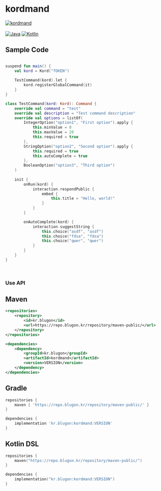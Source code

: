 # kordmand

[![kordmand](https://img.shields.io/badge/kordmand-0.0.3-blue.svg)]()
<br><br>
[![Java](https://img.shields.io/badge/Java-21-FF7700.svg?logo=java)]()
[![Kotlin](https://img.shields.io/badge/Kotlin-1.9.23-186FCC.svg?logo=kotlin)]()


## Sample Code

```kotlin

suspend fun main() {
    val kord = Kord("TOKEN")
    
    TestCommand(kord).let {
        kord.registerGlobalCommand(it)
    }
}

class TestCommand(kord: Kord): Command {
    override val command = "test"
    override val description = "Test command description"
    override val options = listOf(
        IntegerOption("option1", "First option").apply {
            this.minValue = 0
            this.maxValue = 20
            this.required = true
        },
        StringOption("option2", "Second option").apply {
            this.required = true
            this.autoComplete = true
        },
        BooleanOption("option3", "Third option")
    )
    
    init {
        onRun(kord) {
            interaction.respondPublic {
                embed {
                    this.title = "Hello, world!"
                }
            }
        }

        onAutoComplete(kord) {
            interaction.suggestString {
                this.choice("asdf", "asdf")
                this.choice("fdsa", "fdsa")
                this.choice("qwer", "qwer")
            }
        }
    }
}
```

<br>

### Use API

## Maven
```xml
<repositories>
    <repository>
        <id>kr.blugon</id>
        <url>https://repo.blugon.kr/repository/maven-public/</url>
    </repository>
</repositories>

<dependencies>
    <dependency>
        <groupId>kr.blugon</groupId>
        <artifactId>kordmand</artifactId>
        <version>VERSION</version>
    </dependency>
</dependencies>
```


## Gradle
```groovy
repositories {
    maven { 'https://repo.blugon.kr/repository/maven-public/' }
}

dependencies {
    implementation 'kr.blugon:kordmand:VERSION'
}
```

## Kotlin DSL
```kotlin
repositories {
    maven("https://repo.blugon.kr/repository/maven-public/")
}

dependencies {
    implementation("kr.blugon:kordmand:VERSION")
}
```
